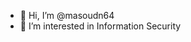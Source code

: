 - 👋 Hi, I’m @masoudn64
- 👀 I’m interested in Information Security


<!---
masoudn64/masoudn64 is a ✨ special ✨ repository because its `README.md` (this file) appears on your GitHub profile.
You can click the Preview link to take a look at your changes.
--->
